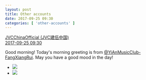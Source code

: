```yaml
---
layout: post
title: Other accounts
date: 2017-09-25 09:30
categories: [ 'other-accounts' ]
---
```


<div class="weibo-post-name">
  <a href="http://weibo.com/everio">JVCChinaOfficial (JVC建伍中国)</a>
</div>
<div class="weibo-info">
  <a href="http://weibo.com/2539816551/FnpzFA4V0">2017-09-25 09:30</a>
</div>

Good morning! Today's morning greeting is from [@YiAnMusicClub-FangXiangRui](http://weibo.com/u/6117583008). May you have a good mood in the day!

<!-- more -->

<ul class="weibo-pic-list-1">
  <li class="weibo-pic">
    <a href="http://wx2.sinaimg.cn/mw690/97628667ly1fjvjxowti2j20jw0jw11y.jpg"><img src="http://wx2.sinaimg.cn/thumb150/97628667ly1fjvjxowti2j20jw0jw11y.jpg" /></a>
  </li>
  <li class="weibo-pic">
    <a href="http://wx4.sinaimg.cn/mw690/97628667ly1fjvjxnpx90j20l10l1qbp.jpg"><img src="http://wx4.sinaimg.cn/thumb150/97628667ly1fjvjxnpx90j20l10l1qbp.jpg" /></a>
  </li>
</ul>
